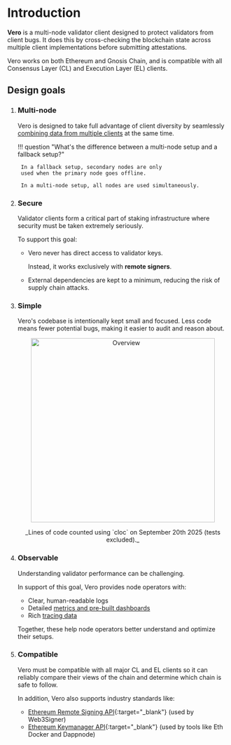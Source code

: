 # Introduction

**Vero** is a multi-node validator client designed to protect validators
from client bugs. It does this by cross-checking the blockchain
state across multiple client implementations before submitting
attestations.

Vero works on both Ethereum and Gnosis Chain, and is compatible with
all Consensus Layer (CL) and Execution Layer (EL) clients.

## Design goals

1. ### Multi-node

    Vero is designed to take full advantage of client diversity by
    seamlessly [combining data from multiple clients](reference/using_multiple_beacon_nodes.md)
    at the same time.

    !!! question "What's the difference between a multi-node setup and a fallback setup?"

        In a fallback setup, secondary nodes are only
        used when the primary node goes offline.

        In a multi-node setup, all nodes are used simultaneously.

2. ### Secure

    Validator clients form a critical part of staking infrastructure
    where security must be taken extremely seriously.

    To support this goal:

    - Vero never has direct access to validator keys.

        Instead, it works exclusively with **remote signers**.

    - External dependencies are kept to a minimum, reducing the risk
       of supply chain attacks.

3. ### Simple

    Vero's codebase is intentionally kept small and focused.
    Less code means fewer potential bugs, making it easier to audit
    and reason about.

    <p align="center">
      <img alt="Overview" src="../assets/scatter-loc-dependencies.png" style="width: 30em;">
    </p>

    <p align="center">
      _Lines of code counted using `cloc` on September 20th 2025 (tests excluded)._
    </p>

4. ### Observable

    Understanding validator performance can be challenging.

    In support of this goal, Vero provides node operators with:

    - Clear, human-readable logs
    - Detailed [metrics and pre-built dashboards](reference/instrumentation.md#metrics)
    - Rich [tracing data](reference/instrumentation.md#tracing)

    Together, these help node operators better understand and optimize
    their setups.

5. ### Compatible

    Vero must be compatible with all major CL and EL clients
    so it can reliably compare their views of the chain
    and determine which chain is safe to follow.

    In addition, Vero also supports industry standards like:

    - [Ethereum Remote Signing API](https://github.com/ethereum/remote-signing-api){:target="_blank"}
      (used by Web3Signer)
    - [Ethereum Keymanager API](https://github.com/ethereum/keymanager-APIs){:target="_blank"}
      (used by tools like Eth Docker and Dappnode)
